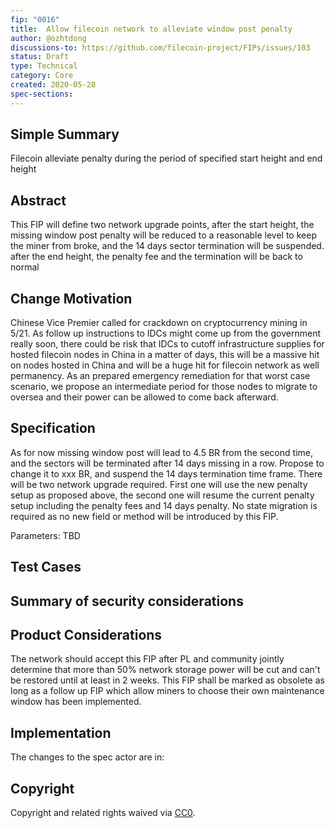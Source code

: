 ```yaml
---
fip: "0016"
title:  Allow filecoin network to alleviate window post penalty
author: @ozhtdong
discussions-to: https://github.com/filecoin-project/FIPs/issues/103
status: Draft
type: Technical
category: Core
created: 2020-05-28
spec-sections:
---
```


## Simple Summary

Filecoin alleviate penalty during the period of specified start height and end height

## Abstract

This FIP will define two network upgrade points, after the start height, the missing window post penalty will be reduced to a reasonable level to keep the miner from broke, and the 14 days sector termination will be suspended. after the end height, the penalty fee and the termination will be back to normal

## Change Motivation

Chinese Vice Premier called for crackdown on cryptocurrency mining in 5/21. As follow up instructions to IDCs might come up from the government really soon, there could be risk that IDCs to cutoff infrastructure supplies for hosted filecoin nodes in China in a matter of days, this will be a massive hit on nodes hosted in China and will be a huge hit for filecoin network as well permanency. As an prepared emergency remediation for that worst case scenario, we propose an intermediate period for those nodes to migrate to oversea and their power can be allowed to come back afterward.

## Specification

As for now missing window post will lead to 4.5 BR from the second time, and the sectors will be terminated after 14 days missing in a row. Propose to change it to xxx BR, and suspend the 14 days termination time frame. There will be two network upgrade required. First one will use the new penalty setup as proposed above, the second one will resume the current penalty setup including the penalty fees and 14 days penalty. No state migration is required as no new field or method will be introduced by this FIP.

Parameters:
TBD

## Test Cases

## Summary of security considerations

## Product Considerations

The network should accept this FIP after PL and community jointly determine that more than 50% network storage power will be cut and can't be restored until at least in 2 weeks.
This FIP shall be marked as obsolete as long as a follow up FIP which allow miners to choose their own maintenance window has been implemented.

## Implementation

The changes to the spec actor are in: 

## Copyright
Copyright and related rights waived via [CC0](https://creativecommons.org/publicdomain/zero/1.0/).